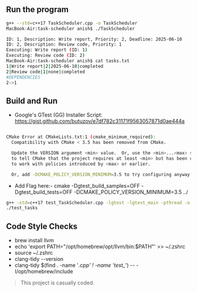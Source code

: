 ## Run the program 

```bash
g++ --std=c++17 TaskScheduler.cpp -o TaskScheduler
MacBook-Air:task-scheduler anish$ ./TaskScheduler
```

```bash
ID: 1, Description: Write report, Priority: 2, Deadline: 2025-06-10
ID: 2, Description: Review code, Priority: 1
Executing: Write report (ID: 1)
Executing: Review code (ID: 2)
MacBook-Air:task-scheduler anish$ cat tasks.txt 
1|Write report|2|2025-06-10|completed
2|Review code|1|none|completed
#DEPENDENCIES
2->1
```

## Build and Run

- Google's GTest (GG) Installer Script: https://gist.github.com/butuzov/e7df782c31171f9563057871d0ae444a

```bash

CMake Error at CMakeLists.txt:1 (cmake_minimum_required):
  Compatibility with CMake < 3.5 has been removed from CMake.

  Update the VERSION argument <min> value.  Or, use the <min>...<max> syntax
  to tell CMake that the project requires at least <min> but has been updated
  to work with policies introduced by <max> or earlier.

  Or, add -DCMAKE_POLICY_VERSION_MINIMUM=3.5 to try configuring anyway.
```

- Add Flag here:- cmake -Dgtest_build_samples=OFF -Dgtest_build_tests=OFF -DCMAKE_POLICY_VERSION_MINIMUM=3.5 ../


```bash
g++ -std=c++17 test_TaskScheduler.cpp -lgtest -lgtest_main -pthread -o test_tasks
./test_tasks
```

## Code Style Checks

- brew install llvm
- echo 'export PATH="/opt/homebrew/opt/llvm/bin:$PATH"' >> ~/.zshrc
- source ~/.zshrc
- clang-tidy --version
- clang-tidy $(find . -name '*.cpp' ! -name 'test_*') -- -I/opt/homebrew/include

> This project is casually coded.
